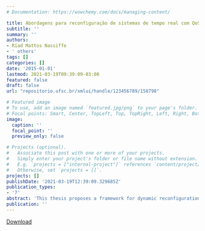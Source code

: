 ```yaml
---
# Documentation: https://wowchemy.com/docs/managing-content/

title: Abordagens para reconfiguração de sistemas de tempo real com QoS e restrições de energia e temperatura
subtitle: ''
summary: ''
authors:
- Rı́ad Mattos Nassiffe
- ' others'
tags: []
categories: []
date: '2015-01-01'
lastmod: 2021-03-19T09:39:09-03:00
featured: false
draft: false
url: "repositorio.ufsc.br/xmlui/handle/123456789/158798"

# Featured image
# To use, add an image named `featured.jpg/png` to your page's folder.
# Focal points: Smart, Center, TopLeft, Top, TopRight, Left, Right, BottomLeft, Bottom, BottomRight.
image:
  caption: ''
  focal_point: ''
  preview_only: false

# Projects (optional).
#   Associate this post with one or more of your projects.
#   Simply enter your project's folder or file name without extension.
#   E.g. `projects = ["internal-project"]` references `content/project/deep-learning/index.md`.
#   Otherwise, set `projects = []`.
projects: []
publishDate: '2021-03-19T12:39:09.329685Z'
publication_types:
- '7'
abstract: 'This thesis proposes a framework for dynamic reconfiguration, value-based processor resource allocation in multi-modal or not real-time applications, under schedulability, energy consumption and temperature constraints. The framework is suitable for critical and soft real-time adaptive embedded systems which need guarantees of energy savings. The dynamic allocation is formulated as a discrete and continuous (convex and piecewise linear) optimization problem for which efficients algorithms were tested. Although the discrete problem is NP-Hard, the others have efficient solution and numerical analysis and simulations have shown that the used algorithms and models achieves very good results, with low computational cost.'
publication: ''
---
```


[Download](https://repositorio.ufsc.br/xmlui/handle/123456789/158798)